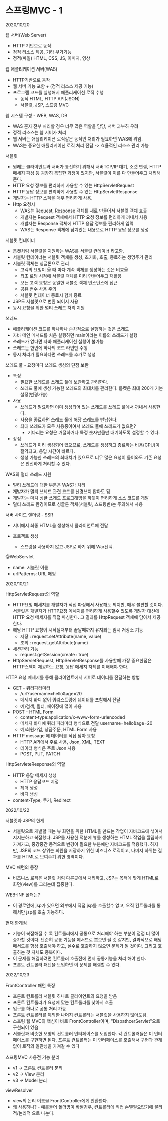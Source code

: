 # 스프링MVC - 1
2020/10/20

웹 서버(Web Server)
- HTTP 기반으로 동작
- 정적 리소스 제공, 기타 부가기능
- 정적(파일) HTML, CSS, JS, 이미지, 영상

웹 애플리케이션 서버(WAS)
- HTTP기반으로 동작
- 웹 서버 기능 포함 + (정적 리소스 제공 기능)
- 프로그램 코드를 실행해서 애플리케이션 로직 수행
    - 동적 HTML, HTTP API(JSON)
    - 서블릿, JSP, 스프링 MVC

웹 시스템 구성 - WEB, WAS, DB
- WAS 혼자 전부 처리할 경우 너무 많은 역할을 담당, 서버 과부하 우려
- 정적 리소스는 웹 서버가 처리
- 웹 서버는 애플리케이션 로직같은 동적인 처리가 필요하면 WAS에 위임.
- WAS는 중요한 애플리케이션 로직 처리 전담
  -> 효율적인 리소스 관리 가능

서블릿
- 원래는 클라이언트와 서버가 통신하기 위해서 서버TCP/IP 대기, 소켓 연결, HTTP 메세지 파싱 등 굉장히 복잡한 과정이 있지만, 서블릿이 이를 다 만들어주고 처리해준다.
- HTTP 요청 정보를 편리하게 사용할 수 있는 HttpServletRequest
- HTTP 응답 정보를 편리하게 사용할 수 있는 HttpServletResponse
- 개발자는 HTTP 스펙을 매우 편리하게 사용.
- Http 요청시
    - WAS는 Request, Response 객체를 새로 만들어서 서블릿 객체 호출
    - 개발자는 Request 객체에서 HTTP 요청 정보를 편리하게 꺼내서 사용
    - 개발자는 Response 객체에 HTTP 응답 정보를 편리하게 입력
    - WAS는 Response 객체에 담겨있는 내용으로 HTTP 응답 정보를 생성

서블릿 컨테이너
- 톰켓처럼 서블릿을 지원하는 WAS를 서블릿 컨테이너 라고함.
- 서블릿 컨테이너는 서블릿 객체를 생성, 초기화, 호출, 종료하는 생명주기 관리
- 서블릿 객체는 싱글톤으로 관리
    - 고객의 요청이 올 때 마다 계속 객체를 생성하는 것은 비효율
    - 최초 로딩 시점에 서블릿 객체를 미리 만들어두고 재활용
    - 모든 고객 요청은 동일한 서블릿 객체 인스턴스에 접근
    - 공유 변수 사용 주의
    - 서블릿 컨테이너 종료시 함께 종료
- JSP도 서블릿으로 변환 되어서 사용
- 동시 요청을 위한 멀티 쓰레드 처리 지원

쓰레드
- 애플리케이션 코드를 하나하나 순차적으로 실행하는 것은 쓰레드
- 자바 메인 메서드를 처음 실행하면 main이라는 이름의 쓰레드가 실행
- 쓰레드가 없다면 자바 애플리케이션 실행이 불가능
- 쓰레드는 한번에 하나의 코드 라인만 수행
- 동시 처리가 필요하다면 쓰레드를 추가로 생성

쓰레드 풀 - 요청마다 쓰레드 생성의 단점 보완
- 특징
    - 필요한 쓰레드를 쓰레드 풀에 보관하고 관리한다.
    - 쓰레드 풀에 생성 가능한 쓰레드의 최대치를 관리한다. 톰켓은 최대 200개 기본설정(변경가능)
- 사용
    - 쓰레드가 필요하면 이미 생성되어 있는 쓰레드를 쓰레드 풀에서 꺼내서 사용한다.
    - 사용을 종료하면 쓰레드 풀에 해당 쓰레드를 반납한다.
    - 최대 쓰레드가 모두 사용중이여서 쓰레드 풀에 쓰레드가 없으면?
        - 기다리는 요청은 거절하거나 특정 숫자만큼만 대기하도록 설정할 수 있다.
- 장점
    - 쓰레드가 미리 생성되어 있으므로, 쓰레드를 생성하고 종료하는 비용(CPU)이 절약되고, 응답 시간이 빠르다.
    - 생성 가능한 쓰레드의 최대치가 있으므로 너무 많은 요청이 들어와도 기존 요청은 안전하게 처리할 수 있다.

WAS의 멀티 쓰레드 지원
- 멀티 쓰레드에 대한 부분은 WAS가 처리
- 개발자가 멀티 쓰레드 관련 코드를 신경쓰지 않아도 됨
- 개발자는 마치 싱글 쓰레드 프로그래밍을 하듯이 편리하게 소스 코드를 개발
- 멀티 쓰레드 환경이므로 싱글톤 객체(서블릿, 스프링빈)는 주의해서 사용

서버 사이드 렌더링 - SSR
- 서버에서 최종 HTML을 생성해서 클라이언트에 전달

- 프로젝트 생성
    - 스프링을 사용하지 않고 JSP로 하기 위해 War선택.

@WebServlet 
- name: 서블릿 이름
- urlPatterns: URL 매핑

 2020/10/21
 
HttpServletRequest의 역할
- HTTP요청 메세지를 개발자가 직접 파싱해서 사용해도 되지만, 매우 불편할 것이다. 서블릿은 개발자가 HTTP요청 메세지를 편리하게 사용할수 있도록
개발자 대신에 HTTP 요청 메세지를 직접 파싱한다. 그 결과를 HttpRequest 객체에 담아서 제공한다.
- 해당 HTTP 요청이 시작될때부터 끝날때까지 유지되는 임시 저장소 기능
  - 저장 : request.setAttribute(name, value)
  - 조회 : request.getAttribute(name)
- 세션관리 기능
  - request.getSession(create : true)
- HttpServletRequest, HttpServletResponse를 사용할때 가장 중요한점은 HTTP스펙이 제공하는 요청, 응답 메세지 자체를 이해해야 한다.

HTTP 요청 메세지를 통해 클라이언트에서 서버로 데이터를 전달하는 방법
- GET - 쿼리파라미터
  - /url?username=hello&age=20
  - 메세지 바디 없이 쿼리스트링에 데이터를 포함해서 전달
  - 예)검색, 필터, 페이징에 많이 사용
- POST - HTML Form
  -  content-type:application/x-www-form-urlencoded
  -  메세지 바디에 쿼리 파라미터 형식으로 전달 username=hello&age=20
  -  예)회원가입, 상품주문, HTML Form 사용
- HTTP message 에 데이터를 직접 담아 요청
  - HTTP API에서 주로 사용, Json, XML, TEXT
  - 데이터 형식은 주로 Json 사용
  - POST, PUT, PATCH

HttpServleteResponse의 역할
- HTTP 응답 메세지 생성
  - HTTP 응답코드 지정
  - 헤더 생성
  - 바디 생성
- content-Type, 쿠키, Redirect

2022/10/22

서블릿과 JSP의 한계
- 서블릿으로 개발할 때는 뷰 화면을 위한 HTML을 만드는 작업이 자바코드에 섞여서 지저분하고 복잡했다. 
JSP를 사용한 덕분에 뷰를 생성하는 HTML 작업을 깔끔하게 가져가고, 중강중간 동적으로 변경이 필요한 부분에만 자바코드를 적용했다. 
하지만, JSP의 코드 상위는 회원을 저장하기 위한 비즈니스 로직이고, 나머지 하위는 결과를 HTML로 보여주기 위한 영역이다.

MVC 패턴의 등장
- 비즈니스 로직은 서블릿 처럼 다른곳에서 처리하고, JSP는 목적에 맞게 HTML로 화면(view)를 그리는데 집중한다.

WEB-INF 폴더는?
- 이 경로안에 jsp가 있으면 외부에서 직접 jsp를 호출할수 없고, 오직 컨트롤러를 통해서만 jsp를 호출 가능하다.

현재 한계점
- 기능이 복잡해질 수 록 컨트롤러에서 공통으로 처리해야 하는 부분이 점점 더 많이 증가할 것이다.
단순히 공통 기능을 메서드로 뽑으면 될 것 같지만, 결과적으로 해당 메서드를 항상 호출해야 하고,
실수로 호출하지 않으면 문제가 될 것이다. 그리고 호출하는 것 자체도 중복이다.
- 이 문제를 해결하려면 컨트롤러 호출전에 먼저 공통기능을 처리 해야 한다.
- 프론트 컨트롤러 패턴을 도입하면 이 문제를 해결할 수 있다.

2022/10/23

FrontController 패턴 특징
- 프론트 컨트롤러 서블릿 하나로 클라이언트의 요청을 받음
- 프론트 컨트롤러가 요청에 맞는 컨트롤러를 찾아서 호출
- 입구를 하나로 공통 처리 가능
- 프론트 컨트롤러를 제외한 나머지 컨트롤러는 서블릿을 사용하지 않아도됨.
- 스프링 웹 MVC의 핵심이 바로 FrontController이며, "DispathcerServlet"으로 구현되어 있음
- 서블릿과 비슷한 모양의 컨트롤러 인터페이스를 도입한다. 각 컨트롤러들은 이 인터페이스를 구현하면 된다.
프론트 컨트롤러는 이 인터페이스를 호출해서 구현과 관계없이 로직의 일관성을 가져갈 수 있다

스프링MVC 사용전 기능 분리
- v1 -> 프론트 컨트롤러 분리
- v2 -> View 분리
- v3 -> Model 분리

viewResolver
- view의 논리 이름을 FrontController에게 반환한다.
- 왜 사용하나? - 예를들어 폴더명이 바뀔경우, 컨트롤러에 직접 손댈필요없기에 물리적/논리적 으로 나눈다.



